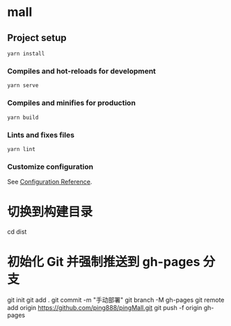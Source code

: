 # mall

## Project setup
```
yarn install
```

### Compiles and hot-reloads for development
```
yarn serve
```

### Compiles and minifies for production
```
yarn build
```

### Lints and fixes files
```
yarn lint
```

### Customize configuration
See [Configuration Reference](https://cli.vuejs.org/config/).

# 切换到构建目录
cd dist

# 初始化 Git 并强制推送到 gh-pages 分支
git init
git add .
git commit -m "手动部署"
git branch -M gh-pages
git remote add origin https://github.com/ping888/pingMall.git
git push -f origin gh-pages
